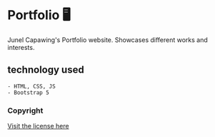 # Portfolio :desktop_computer:
Junel Capawing's Portfolio website. Showcases different works and interests.

## technology used
    - HTML, CSS, JS
    - Bootstrap 5

### Copyright
[Visit the license here](https://github.com/Nelliosis/Portfolio/blob/main/LICENSE)

